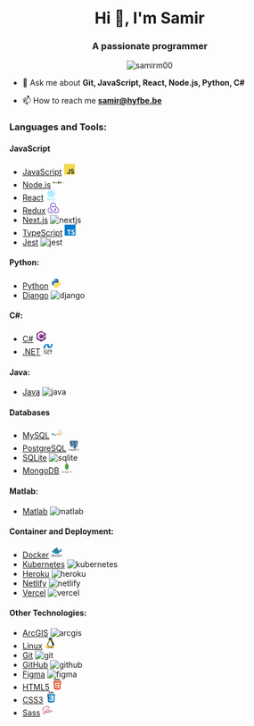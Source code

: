 <h1 align="center">Hi 👋, I'm Samir</h1>
<h3 align="center">A passionate programmer</h3>

<p align="center"> <img src="https://komarev.com/ghpvc/?username=samirm00&label=Profile%20views&color=0e75b6&style=flat" alt="samirm00" /> </p>

-   💬 Ask me about **Git, JavaScript, React, Node.js, Python, C#**

-   📫 How to reach me **samir@hyfbe.be**

<p align="left">
</p>

### Languages and Tools:

#### JavaScript

-   [JavaScript](https://developer.mozilla.org/en-US/docs/Web/JavaScript) <img src="https://raw.githubusercontent.com/devicons/devicon/master/icons/javascript/javascript-original.svg" alt="javascript" width="20" height="20"/>
-   [Node.js](https://nodejs.org) <img src="https://raw.githubusercontent.com/devicons/devicon/master/icons/nodejs/nodejs-original-wordmark.svg" alt="nodejs" width="20" height="20"/>
-   [React](https://reactjs.org/) <img src="https://raw.githubusercontent.com/devicons/devicon/master/icons/react/react-original-wordmark.svg" alt="react" width="20" height="20"/>
-   [Redux](https://redux.js.org) <img src="https://raw.githubusercontent.com/devicons/devicon/master/icons/redux/redux-original.svg" alt="redux" width="20" height="20"/>
-   [Next.js](https://nextjs.org/) <img src="https://cdn.worldvectorlogo.com/logos/nextjs-2.svg" alt="nextjs" width="20" height="20"/>
-   [TypeScript](https://www.typescriptlang.org/) <img src="https://raw.githubusercontent.com/devicons/devicon/master/icons/typescript/typescript-original.svg" alt="typescript" width="20" height="20"/>
-   [Jest](https://jestjs.io) <img src="https://www.vectorlogo.zone/logos/jestjsio/jestjsio-icon.svg" alt="jest" width="20" height="20"/>

#### Python:

-   [Python](https://www.python.org) <img src="https://raw.githubusercontent.com/devicons/devicon/master/icons/python/python-original.svg" alt="python" width="20" height="20"/>
-   [Django](https://www.djangoproject.com/) <img src="https://cdn.worldvectorlogo.com/logos/django.svg" alt="django" width="20" height="20"/>

#### C#:

-   [C#](https://www.w3schools.com/cs/) <img src="https://raw.githubusercontent.com/devicons/devicon/master/icons/csharp/csharp-original.svg" alt="csharp" width="20" height="20"/>
-   [.NET](https://dotnet.microsoft.com/) <img src="https://raw.githubusercontent.com/devicons/devicon/master/icons/dot-net/dot-net-original-wordmark.svg" alt="dotnet" width="20" height="20"/>

#### Java:

-   [Java](https://www.java.com/) <img src="https://www.vectorlogo.zone/logos/java/java-icon.svg" alt="java" width="20" height="20"/>

#### Databases

-   [MySQL](https://www.mysql.com/) <img src="https://raw.githubusercontent.com/devicons/devicon/master/icons/mysql/mysql-original-wordmark.svg" alt="mysql" width="20" height="20"/>
-   [PostgreSQL](https://www.postgresql.org) <img src="https://raw.githubusercontent.com/devicons/devicon/master/icons/postgresql/postgresql-original-wordmark.svg" alt="postgresql" width="20" height="20"/>
-   [SQLite](https://www.sqlite.org/) <img src="https://www.vectorlogo.zone/logos/sqlite/sqlite-icon.svg" alt="sqlite" width="20" height="20"/>
-   [MongoDB](https://www.mongodb.com/) <img src="https://raw.githubusercontent.com/devicons/devicon/master/icons/mongodb/mongodb-original-wordmark.svg" alt="mongodb" width="20" height="20"/>

#### Matlab:

-   [Matlab](https://www.mathworks.com/) <img src="https://upload.wikimedia.org/wikipedia/commons/2/21/Matlab_Logo.png" alt="matlab" width="20" height="20"/>

#### Container and Deployment:

-   [Docker](https://www.docker.com/) <img src="https://raw.githubusercontent.com/devicons/devicon/master/icons/docker/docker-original-wordmark.svg" alt="docker" width="20" height="20"/>
-   [Kubernetes](https://kubernetes.io) <img src="https://www.vectorlogo.zone/logos/kubernetes/kubernetes-icon.svg" alt="kubernetes" width="20" height="20"/>
-   [Heroku](https://heroku.com) <img src="https://www.vectorlogo.zone/logos/heroku/heroku-icon.svg" alt="heroku" width="20" height="20"/>
-   [Netlify](https://www.netlify.com/) <img src="https://www.vectorlogo.zone/logos/netlify/netlify-icon.svg" alt="netlify" width="20" height="20"/>
-   [Vercel](https://vercel.com/) <img src="https://www.vectorlogo.zone/logos/vercel/vercel-icon.svg" alt="vercel" width="20" height="20"/>

#### Other Technologies:
-   [ArcGIS](https://www.arcgis.com/) <img src="https://seeklogo.com/images/A/arcgis-logo-41B0544B5E-seeklogo.com.png" alt="arcgis" width="20" height="20">
-   [Linux](https://www.linux.org/) <img src="https://raw.githubusercontent.com/devicons/devicon/master/icons/linux/linux-original.svg" alt="linux" width="20" height="20"/>
-   [Git](https://git-scm.com/) <img src="https://www.vectorlogo.zone/logos/git-scm/git-scm-icon.svg" alt="git" width="20" height="20"/>
-   [GitHub](https://github.com/) <img src="https://www.vectorlogo.zone/logos/github/github-icon.svg" alt="github" width="20" height="20"/>
-   [Figma](https://www.figma.com/) <img src="https://www.vectorlogo.zone/logos/figma/figma-icon.svg" alt="figma" width="20" height="20"/>
-   [HTML5](https://www.w3.org/html/) <img src="https://raw.githubusercontent.com/devicons/devicon/master/icons/html5/html5-original-wordmark.svg" alt="html5" width="20" height="20"/>
-   [CSS3](https://www.w3schools.com/css/) <img src="https://raw.githubusercontent.com/devicons/devicon/master/icons/css3/css3-original-wordmark.svg" alt="css3" width="20" height="20"/>
-   [Sass](https://sass-lang.com) <img src="https://raw.githubusercontent.com/devicons/devicon/master/icons/sass/sass-original.svg" alt="sass" width="20" height="20"/>
